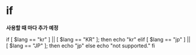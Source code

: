 # if
**사용할 때 마다 추가 예정**

if [ $lang == "kr" ] || [ $lang == "KR" ]; then
  echo "kr"
elif [ $lang == "jp" ] || [ $lang == "JP" ]; then
  echo "jp"
else
  echo "not supported."
fi
